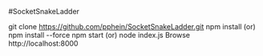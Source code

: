 #SocketSnakeLadder

git clone https://github.com/pphein/SocketSnakeLadder.git
npm install (or) npm install --force
npm start (or) node index.js
Browse http://localhost:8000